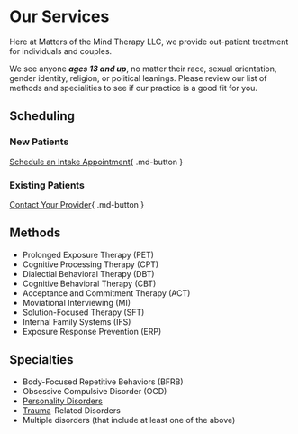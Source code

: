 # Our Services

Here at Matters of the Mind Therapy LLC, we provide out-patient treatment for individuals and couples.

We see anyone _**ages 13 and up**_, no matter their race, sexual orientation, gender identity, religion, or political leanings.
Please review our list of methods and specialities to see if our practice is a good fit for you.

## Scheduling

### New Patients

[Schedule an Intake Appointment](https://google.com){ .md-button }

### Existing Patients

[Contact Your Provider](about.md){ .md-button }

## Methods

- Prolonged Exposure Therapy (PET)
- Cognitive Processing Therapy (CPT)
- Dialectial Behavioral Therapy (DBT)
- Cognitive Behavioral Therapy (CBT)
- Acceptance and Commitment Therapy (ACT)
- Moviational Interviewing (MI)
- Solution-Focused Therapy (SFT)
- Internal Family Systems (IFS)  
- Exposure Response Prevention (ERP)

## Specialties

- Body-Focused Repetitive Behaviors (BFRB)
- Obsessive Compulsive Disorder (OCD)
- [Personality Disorders](https://www.psychiatry.org/patients-families/personality-disorders/what-are-personality-disorders)
- [Trauma](https://www.psychologytoday.com/us/basics/trauma)-Related Disorders
- Multiple disorders (that include at least one of the above)
